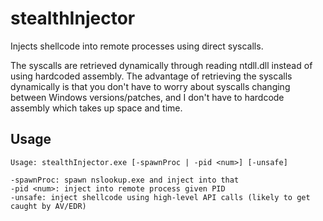 # stealthInjector
Injects shellcode into remote processes using direct syscalls.

The syscalls are retrieved dynamically through reading ntdll.dll instead of using hardcoded assembly. The advantage of retrieving the syscalls dynamically is that you don't have to worry about syscalls changing between Windows versions/patches, and I don't have to hardcode assembly which takes up space and time.

## Usage

```
Usage: stealthInjector.exe [-spawnProc | -pid <num>] [-unsafe]

-spawnProc: spawn nslookup.exe and inject into that
-pid <num>: inject into remote process given PID
-unsafe: inject shellcode using high-level API calls (likely to get caught by AV/EDR)
```
